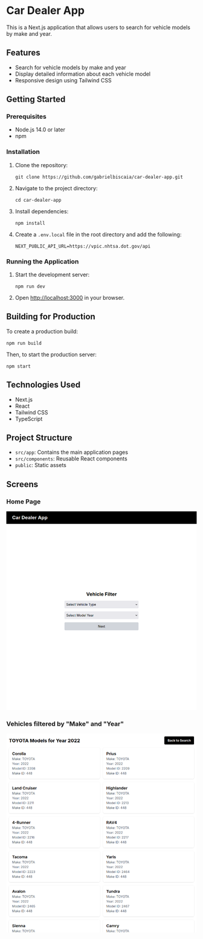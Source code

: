 # Car Dealer App

This is a Next.js application that allows users to search for vehicle models by make and year.

## Features

- Search for vehicle models by make and year
- Display detailed information about each vehicle model
- Responsive design using Tailwind CSS

## Getting Started

### Prerequisites

- Node.js 14.0 or later
- npm

### Installation

1. Clone the repository:
   ```
   git clone https://github.com/gabrielbiscaia/car-dealer-app.git
   ```

2. Navigate to the project directory:
   ```
   cd car-dealer-app
   ```

3. Install dependencies:
   ```
   npm install
   ```

4. Create a `.env.local` file in the root directory and add the following:
   ```
   NEXT_PUBLIC_API_URL=https://vpic.nhtsa.dot.gov/api
   ```

### Running the Application

1. Start the development server:
   ```
   npm run dev
   ```

2. Open [http://localhost:3000](http://localhost:3000) in your browser.

## Building for Production

To create a production build:

```
npm run build
```

Then, to start the production server:

```
npm start
```

## Technologies Used

- Next.js
- React
- Tailwind CSS
- TypeScript

## Project Structure

- `src/app`: Contains the main application pages
- `src/components`: Reusable React components
- `public`: Static assets

## Screens

### Home Page
![Car Dealer App main page](image-1.png)

### Vehicles filtered by "Make" and "Year"
![Toyota Models for Year 2022](image.png)